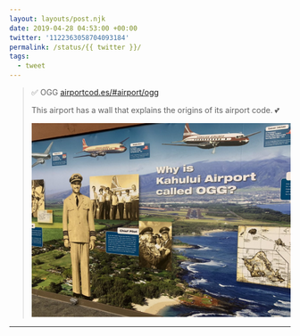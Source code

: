 ```yaml
---
layout: layouts/post.njk
date: 2019-04-28 04:53:00 +00:00
twitter: '1122363058704093184'
permalink: /status/{{ twitter }}/
tags: 
  - tweet
---
```


> ✅ OGG [airportcod.es/#airport/ogg](https://airportcod.es/#airport/ogg)
> 
> This airport has a wall that explains the origins of its airport code. 💕 
> 
> ![A mural with facts and a large question, “Why is Kahului Airport called OGG?”](/img/1122363058704093184-D5NvPu8VUAAh861.jpg)

---
